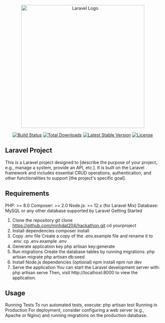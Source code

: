 <p align="center"><a href="https://laravel.com" target="_blank"><img src="https://raw.githubusercontent.com/laravel/art/master/logo-lockup/5%20SVG/2%20CMYK/1%20Full%20Color/laravel-logolockup-cmyk-red.svg" width="400" alt="Laravel Logo"></a></p>

<p align="center">
<a href="https://github.com/laravel/framework/actions"><img src="https://github.com/laravel/framework/workflows/tests/badge.svg" alt="Build Status"></a>
<a href="https://packagist.org/packages/laravel/framework"><img src="https://img.shields.io/packagist/dt/laravel/framework" alt="Total Downloads"></a>
<a href="https://packagist.org/packages/laravel/framework"><img src="https://img.shields.io/packagist/v/laravel/framework" alt="Latest Stable Version"></a>
<a href="https://packagist.org/packages/laravel/framework"><img src="https://img.shields.io/packagist/l/laravel/framework" alt="License"></a>
</p>

## Laravel Project
This is a Laravel project designed to [describe the purpose of your project, e.g., manage a system, provide an API, etc.]. It is built on the Laravel framework and includes essential CRUD operations, authentication, and other functionalities to support [the project's specific goal].

## Requirements
PHP: >= 8.0
Composer: >= 2.0
Node.js: >= 12.x (for Laravel Mix)
Database: MySQL or any other database supported by Laravel
Getting Started
1. Clone the repository
git clone https://github.com/minhdat204/hackathon.git
cd yourproject
2. Install dependencies
composer install
3. Copy .env file
Create a copy of the .env.example file and rename it to .env:
cp .env.example .env
4. Generate application key
php artisan key:generate
5. Run migrations
Create the database tables by running migrations:
php artisan migrate
php artisan db:seed
6. Install Node.js dependencies (optional)
npm install
npm run dev
8. Serve the application
You can start the Laravel development server with:
php artisan serve
Then, visit http://localhost:8000 to view the application.

## Usage
Running Tests
To run automated tests, execute:
php artisan test
Running in Production
For deployment, consider configuring a web server (e.g., Apache or Nginx) and running migrations on the production database.



